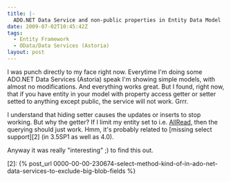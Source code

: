 ```yaml
---
title: |-
  ADO.NET Data Service and non-public properties in Entity Data Model
date: 2009-07-02T10:45:42Z
tags:
  - Entity Framework
  - OData/Data Services (Astoria)
layout: post
---
```

I was punch directly to my face right now. Everytime I'm doing some ADO.NET Data Services (Astoria) speak I'm showing simple models, with almost no modifications. And everything works great. But I found, right now, that if you have entity in your model with property access getter or setter setted to anything except public, the service will not work. Grrr.

I understand that hiding setter causes the updates or inserts to stop working. But why the getter? If I limit my entity set to i.e. [AllRead][1], then the querying should just work. Hmm, it's probably related to [missing select support][2] (in 3.5SP1 as well as 4.0).

Anyway it was really "interesting" ;) to find this out.

[1]: http://msdn.microsoft.com/en-us/library/system.data.services.entitysetrights.aspx
[2]: {% post_url 0000-00-00-230674-select-method-kind-of-in-ado-net-data-services-to-exclude-big-blob-fields %}